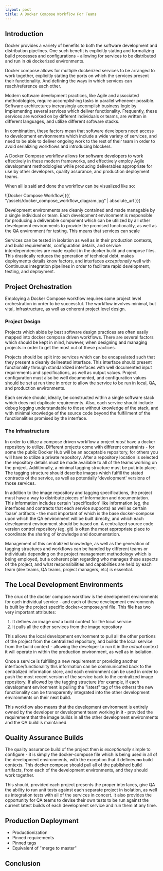 ```yaml
---
layout: post
title: A Docker Compose Workflow For Teams
---
```


## Introduction

Docker provides a variety of benefits to both the software development
and distribution pipelines. One such benefit is explicitly stating and formalizing
build processes and configurations - allowing for services to be distributed and
run in _all_ dockerized environments.

Docker compose allows for multiple dockerized services to be arranged to work together,
explicitly stating the ports on which the services present their functionality. And
defining the ways in which services can reach/reference each other.

Modern software development practices, like Agile and associated methodologies, require
accomplishing tasks in parallel whenever possible. Software architectures increasingly
accomplish business logic by implementing several services which deliver functionality. 
Frequently, these services are worked on by different individuals or teams, are written in 
different languages, and utilize different software stacks.

In combination, these factors mean that software developers need access to development
environments which include a wide variety of services, and need to be able to deliver ongoing
work to the rest of their team in order to avoid serializing workflows and introducing blockers.

A Docker Compose workflow allows for software developers to work effectively in these modern
frameworks, and effectively employ Agile development methodologies while producing deliverables
appropriate for use by other developers, quality assurance, and production deployment teams.

When all is said and done the workflow can be visualized like so:

![Docker Compose Workflow]({{ "/assets/docker_compose_workflow_diagram.jpg" | absolute_url }})

Development environments are cleanly contained and made managable by a single individual or team.
Each development environment is responsible for producing a deliverable component which can be
utilized by all other development environments to provide the promised functionality, as well as
the QA environment for testing. This means that services can scale

Services can be tested in isolation as well as in their production
contexts, and build requirements, configuration details, and service interdependencies are made
explicit in the docker build and compose files. This drastically reduces the generation of technical
debt, makes deployments details know factors, and interfaces _exceptionally_ well with Continuous 
integration pipelines in order to facilitate rapid development, testing, and deployment.

## Project Orchestration

Employing a Docker Compose workflow requires some project level orchestration in order to be
successful. The workflow involves minimal, but vital, infrastructure, as well as coherent project
level design.

### Project Design

Projects which abide by best software design practices are often easily mapped into docker compose
driven workflows. There are several factors which should be kept in mind, however, when designing
and managing projects in order to get the most out of these practices.

Projects should be split into services which can be encapsulated such that they present a cleanly
delineated interface. This interface should present functionality through standardized
interfaces with well documented input requirements and specifications, as well as output values. 
Project configuration must also be well documented, and configuration values should be 
set at run time in order to allow the service to be run in local, QA, and production environments.

Each service should, ideally, be constructed within a single software stack which does not duplicate
requirements. Also, each service should include debug logging understandable to those without knowledge
of the stack, and with minimal knowledge of the source code beyond the fulfillment of the functionalities
promised by the interface.

### The Infrastructure

In order to utilize a compose driven workflow a project _must_ have a docker repository to utilize.
Different projects come with different constraints - for some the public Docker Hub will be an acceptable
repository, for others you will have to utilize a private repository. After a repository location is selected
the repository details must be made available to all of the teams working on the project. Additionally,
a minimal tagging structure must be put into place. The tagging structure should describe images
which fulfill the stated contracts of the service, as well as potentially 'development' versions of those
services.

In addition to the image repository and tagging specifications, the project must have a way to 
distribute pieces of information and documentation. This information includes certain 'specification' 
like information (eg, the interfaces and contracts that each service supports) as well as certain 
'base' artifacts - the most important of which is the base docker-compose upon which the QA environment 
will be built directly, and which each development environment should be based on. A centralized
source code version control repository (eg, git) is often the most appropriate place to coordinate
the sharing of knowledge and documentation.

Management of this centralized knowledge, as well as the generation of tagging structures and workflows
can be handled by different teams or individuals depending on the project management methodology which
is being employed, but a coherent plan regarding who manages these aspects of the project, and what
responsibilities and capabilities are held by each team (dev teams, QA teams, project managers, etc)
is essential.

## The Local Development Environments

The crux of the docker compose workflow is the development environments for each individual service - and
each of these development environments is built by the project specific docker-compose.yml file. This
file has two very important attributes:

1. It defines an image _and_ a build context for the local service
2. It pulls all the other services from the image repository

This allows the local development environment to pull all the other portions of the project from the
centralized repository, and builds the local service from the build context - allowing the developer to
run it in the _actual_ context it will operate in within the production environment, as well as in isolation.

Once a service is fulfilling a new requirement or providing another interface/functionality this information
can be communicated back to the centralized information store, and each environment can be used in order
to push the most recent version of the service back to the centralized image repository.
If allowed by the tagging structure (for example, if each development environment is pulling the 
"latest" tag of the others) the new functionality can be transparently integrated into the other 
development environments on their next build.

This workflow also means that the development environment is entirely owned by the developer or development
team working in it - provided the requirement that the image builds in all the other development environments
and the QA build is maintained.

## Quality Assurance Builds

The quality assurance build of the project then is _exceptionally_ simple to configure - it is simply
the docker-compose file which is being used in all of the development environments, with the exception
that it defines **no** build contexts. This docker compose should pull all of the published build artifacts,
from each of the development environments, and they should work together.

This should, provided each project presents the proper interfaces, give QA the ability to run unit tests
against each separate project in isolation, as well as integration tests with all of the services in concert.
It also provides the opportunity for QA teams to devise their own tests to be run against the current latest
builds of each development service and run them at any time.

## Production Deployment

- Productionization
- Pinned requirements
- Pinned tags
- Equivalent of "merge to master"

## Conclusion

